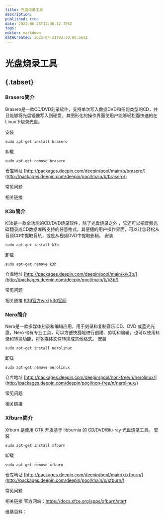 ```yaml
---
title: 光盘烧录工具
description: 
published: true
date: 2022-06-25T12:36:12.755Z
tags: 
editor: markdown
dateCreated: 2022-04-21T03:30:08.564Z
---
```


# 光盘烧录工具
## {.tabset}
### Brasero简介
Brasero是一款CD/DVD刻录软件，支持单次写入数据DVD和任何类型的CD，并且能够将光盘镜像写入到硬盘，其图形化的操作界面使用户能够轻松而快速的在Linux下烧录光盘。

安装
```
sudo apt-get install brasero
```
卸载
```
sudo apt-get remove brasero
```
仓库地址
[http://packages.deepin.com/deepin/pool/main/b/brasero/](http://packages.deepin.com/deepin/pool/main/b/brasero/)

常见问题

相关链接

###  K3b简介
K3b是一款全功能的CD/DVD烧录软件，除了光盘烧录之外 ，它还可以把音频光碟翻录成CD数据库所支持的任意格式。其便捷的用户操作界面，可以让您轻松从音频CD中提取音轨，或是从视频DVD中提取影辑。
安装
```
sudo apt-get install k3b
```
卸载
```
sudo apt-get remove k3b
```
仓库地址
[http://packages.deepin.com/deepin/pool/main/k/k3b/](http://packages.deepin.com/deepin/pool/main/k/k3b/)

常见问题

相关链接
[K3d官方wiki](https://userbase.kde.org/K3b/zh-cn)
[k3d官网](https://www.K3b.org)


### Nero简介
Nero是一款多媒体刻录和编辑应用，用于刻录和复制音乐 CD、DVD 或蓝光光盘，Nero 带有专业工具，可以方便快捷地进行创建、剪切和编辑，也可以使用转录和转换功能，将多媒体文件转换成其他格式。
安装
```
sudo apt-get install nerolinux
```
卸载
```
sudo apt-get remove nerolinux
```
仓库地址
[http://packages.deepin.com/deepin/pool/non-free/n/nerolinux/](http://packages.deepin.com/deepin/pool/non-free/n/nerolinux/)

常见问题

相关链接

### Xfburn简介
Xfburn 是使用 GTK 开发基于 libburnia 的 CD/DVD/Blu-ray 光盘烧录工具。
安装
```
sudo apt-get install xfburn
```
卸载
```
sudo apt-get remove xfburn
```
仓库地址
[http://packages.deepin.com/deepin/pool/main/x/xfburn/](http://packages.deepin.com/deepin/pool/main/x/xfburn/)

常见问题

相关链接
官方网站：https://docs.xfce.org/apps/xfburn/start

维基百科：